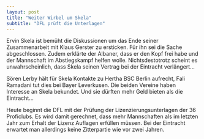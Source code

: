 ```yaml
---
layout: post
title: "Weiter Wirbel um Skela"
subtitle: "DFL prüft die Unterlagen"
---
```


Ervin Skela ist bemüht die Diskussionen um das Ende seiner Zusammenarbeit mit Klaus Gerster zu ersticken. Für ihn sei die Sache abgeschlossen. Zudem erklärte der Albaner, dass er den Kopf frei habe und der Mannschaft im Abstiegskampf helfen wolle. Nichtsdestotrotz scheint es unwahrscheinlich, dass Skela seinen Vertrag bei der Eintracht verlängert...

Sören Lerby hält für Skela Kontakte zu Hertha BSC Berlin aufrecht, Fali Ramadani tut dies bei Bayer Leverkusen. Die beiden Vereine haben Interesse an Skela bekundet. Und sie dürften mehr Geld bieten als die Eintracht...

Heute beginnt die DFL mit der Prüfung der Lizenzierungsunterlagen der 36 Proficlubs. Es wird damit gerechnet, dass mehr Mannschaften als im letzten Jahr zum Erhalt der Lizenz Auflagen erfüllen müssen. Bei der Eintracht erwartet man allerdings keine Zitterpartie wie vor zwei Jahren.
